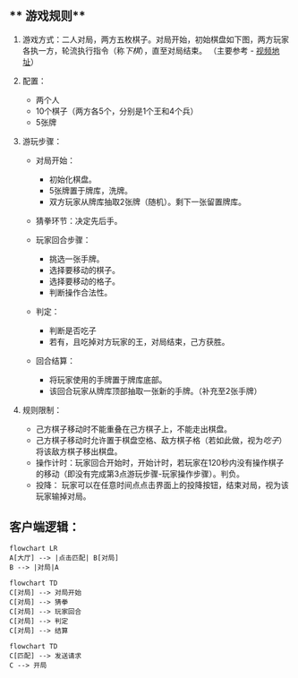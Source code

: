 ## &#x20;\*\* 游戏规则\*\*

1.  游戏方式：二人对局，两方五枚棋子。对局开始，初始棋盘如下图，两方玩家各执一方，轮流执行指令（称*下棋*），直至对局结束。 （主要参考 - [视频地址](https://www.bilibili.com/video/BV1ej41167yv/?buvid=XU2A5E92F24EF0B57A9EC1F7CD553B605794F\&from_spmid=search.search-result.0.0\&is_story_h5=false\&mid=08dIy0BsXZ%2F4BWzaFM1tVg%3D%3D\&p=1\&plat_id=116\&share_from=ugc\&share_medium=android\&share_plat=android\&share_session_id=3db20ad1-8e76-408f-803f-3a16145029da\&share_source=COPY\&share_tag=s_i\&spmid=main.ugc-video-detail.0.0\&timestamp=1697782824\&unique_k=hkvR1nB\&up_id=3493269279344767)）

2.  配置：

    *   两个人
    *   10个棋子（两方各5个，分别是1个王和4个兵）
    *   5张牌

3.  游玩步骤：

    *   对局开始：

        *   初始化棋盘。
        *   5张牌置于牌库，洗牌。
        *   双方玩家从牌库抽取2张牌（随机）。剩下一张留置牌库。
    *   猜拳环节：决定先后手。
    *   玩家回合步骤：

        *   挑选一张手牌。
        *   选择要移动的棋子。
        *   选择要移动的格子。
        *   判断操作合法性。
    *   判定：

        *   判断是否吃子
        *   若有，且吃掉对方玩家的王，对局结束，己方获胜。
    *   回合结算：

        *   将玩家使用的手牌置于牌库底部。
        *   该回合玩家从牌库顶部抽取一张新的手牌。（补充至2张手牌）

4.  规则限制：
    *   己方棋子移动时不能重叠在己方棋子上，不能走出棋盘。
    *   己方棋子移动时允许置于棋盘空格、敌方棋子格（若如此做，视为*吃子*）将该敌方棋子移出棋盘。
    *   操作计时：玩家回合开始时，开始计时，若玩家在120秒内没有操作棋子的移动（即没有完成第3点游玩步骤-玩家操作步骤）。判负。
    *   投降： 玩家可以在任意时间点点击界面上的投降按钮，结束对局，视为该玩家输掉对局。

## 客户端逻辑：

```mermaid
flowchart LR
A[大厅] --> |点击匹配| B[对局]
B --> |对局|A

```

```mermaid
flowchart TD
C[对局] --> 对局开始
C[对局] --> 猜拳
C[对局] --> 玩家回合
C[对局] --> 判定
C[对局] --> 结算
```

```mermaid
flowchart TD
C[匹配] --> 发送请求
C --> 开局
```

